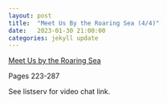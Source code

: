 ```yaml
---
layout: post
title:  "Meet Us By the Roaring Sea (4/4)"
date:   2023-01-30 21:00:00
categories: jekyll update
---
```


[Meet Us by the Roaring Sea](https://bookshop.org/p/books/meet-us-by-the-roaring-sea-akil-kumarasamy/18222498?aid=13448&ean=9780374177706&listref=civic-tech-book-club-reading-list)

Pages 223-287

See listserv for video chat link. 
